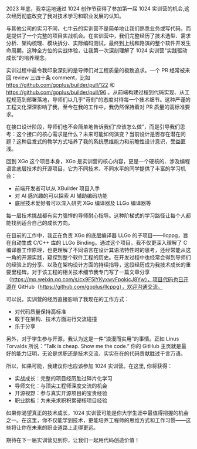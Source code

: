 2023 年底，我幸运地通过 1024 创作节获得了参加第一届 1024 实训营的机会,这次经历彻底改变了我对技术学习和职业发展的认知。

与其他公司的实习不同，七牛云的实训营不是简单地让我们熟悉业务或写代码，而是提供了一个完整的项目实战机会。在实训营中，我们完整经历了技术选型、需求分析、架构梳理、模块拆分、实际编码测试，最终到上线和路演的整个软件开发生命周期。这种全方位的实战体验，让我第一次深刻理解了 1024 实训营"实践驱动成长"的培养理念。

实训过程中最令我印象深刻的是导师们对工程质量的极致追求。一个 PR 经常被来回 review 三四十条 comment，比如 https://github.com/goplus/builder/pull/122 和 https://github.com/goplus/builder/pull/96 。从前端构建过程到代码实现、从工程规范到部署落地，导师们以几乎"苛刻"的态度对待每一个技术细节。这种严谨的工程文化深深影响了我，至今在我的工作中，我仍然保持着对 PR 质量的高标准要求。

在接口设计阶段，导师们也不会简单地告诉我们“应该怎么做”，而是引导我们思考：这个接口的核心需求是什么？未来可能如何演变？当前设计是否存在潜在问题？这种启发式的教学方式培养了我的系统思维能力和前瞻性设计意识，受益匪浅。

回到 XGo 这个项目本身，XGo 是实训营的核心内容，更是一个硬核的、涉及编程语言底层技术的开源项目，它为不同技术、不同水平的同学提供了丰富的学习机会：

- 前端开发者可以从 XBuilder 项目入手
- 对 AI 感兴趣的可以探索 AI 辅助编码功能
- 底层技术爱好者可以深入研究 XGo 编译器及 LLGo 编译器等

每一层技术挑战都有实力强悍的导师耐心指导。这种阶梯式的学习路径让每个人都能找到适合自己的成长方向。

在目前的工作中，我正在负责 XGo 的底层编译器 LLGo 的子项目——llcppg，旨在自动生成 C/C++ 库的 LLGo Binding。通过这个项目，我不仅更深入理解了 C 编译器工作原理，也更理解了不同语言在设计其语法特性时的思考，还经常能从这一角的开源实践，窥探到整个软件工程的历史。在开发过程中也经常会得到导师们的经验上的分享、以及在架构设计方面的持续指导，这段经历成为我技术成长的重要里程碑。对于该工程的相关技术细节我专门写了一篇文章分享（https://mp.weixin.qq.com/s/cx9F5lYKyxwvFpokicJ8Yw），项目代码也已开源在 GitHub（https://github.com/goplus/llcppg），欢迎沟通交流。

可以说，实训营的经历直接影响了我现在的工作方式：

- 对代码质量保持高标准
- 敢于在架构、技术方面进行交流碰撞
- 乐于分享

另外，对于学生参与开源，我认为这是一件“浪漫而实用”的事情。正如 Linus Torvalds 所说：“Talk is cheap. Show me the code.” 你的 GitHub 主页就是最好的能力证明，无论是求职还是技术交流，实实在在的代码贡献胜过千言万语。

所以，如果可能，我建议你也应该参加 1024 实训营。在这里, 你将获得：

- 实战成长：完整的项目经历胜过碎片化学习
- 导师文化：与顶尖工程师深度交流的机会
- 开源视野：参与真实开源项目的宝贵经验
- 职业跳板：为未来求职积累硬核项目经验

如果你渴望真正的技术成长，1024 实训营可能是你大学生涯中最值得把握的机会之一。在这里，你不仅能学到技术，更能培养工程师的思维方式和工作习惯——这些将让你在未来的职业道路上走得更远。

期待在下一届实训营见到你，让我们一起用代码创造价值！